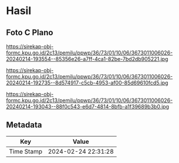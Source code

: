 # Hasil

## Foto C Plano

https://sirekap-obj-formc.kpu.go.id/2c13/pemilu/ppwp/36/73/01/10/06/3673011006026-20240214-193554--85356e26-a7ff-4ca1-82be-7bd2db905221.jpg

https://sirekap-obj-formc.kpu.go.id/2c13/pemilu/ppwp/36/73/01/10/06/3673011006026-20240214-192735--8d574917-c5cb-4953-af00-85d69610fcd5.jpg

https://sirekap-obj-formc.kpu.go.id/2c13/pemilu/ppwp/36/73/01/10/06/3673011006026-20240214-193043--88f0c543-e6d7-4814-8bfb-a1f39689b3b0.jpg


## Metadata

| Key        | Value               |
| ---------- | ------------------- |
| Time Stamp | 2024-02-24 22:31:28 |



